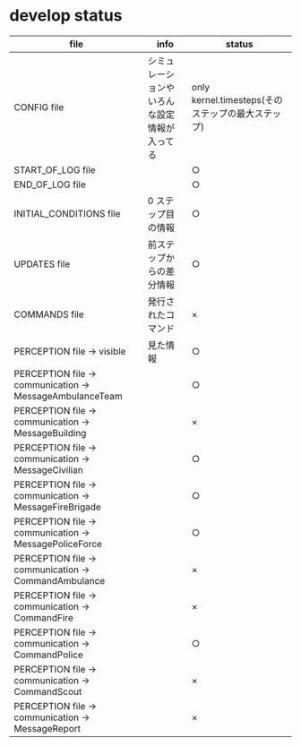 # develop status

| file                                                     | info                                         | status                                            |
| -------------------------------------------------------- | -------------------------------------------- | ------------------------------------------------- |
| CONFIG file                                              | シミュレーションやいろんな設定情報が入ってる | only kernel.timesteps(そのステップの最大ステップ) |
| START_OF_LOG file                                        |                                              | ○                                                 |
| END_OF_LOG file                                          |                                              | ○                                                 |
| INITIAL_CONDITIONS file                                  | 0 ステップ目の情報                           | ○                                                 |
| UPDATES file                                             | 前ステップからの差分情報                     | ○                                                 |
| COMMANDS file                                            | 発行されたコマンド                           | ×                                                 |
| PERCEPTION file -> visible                               | 見た情報                                     | ○                                                 |
| PERCEPTION file -> communication -> MessageAmbulanceTeam |                                              | ○                                                 |
| PERCEPTION file -> communication -> MessageBuilding      |                                              | ×                                                 |
| PERCEPTION file -> communication -> MessageCivilian      |                                              | ○                                                 |
| PERCEPTION file -> communication -> MessageFireBrigade   |                                              | ○                                                 |
| PERCEPTION file -> communication -> MessagePoliceForce   |                                              | ○                                                 |
| PERCEPTION file -> communication -> CommandAmbulance     |                                              | ×                                                 |
| PERCEPTION file -> communication -> CommandFire          |                                              | ×                                                 |
| PERCEPTION file -> communication -> CommandPolice        |                                              | ○                                                 |
| PERCEPTION file -> communication -> CommandScout         |                                              | ×                                                 |
| PERCEPTION file -> communication -> MessageReport        |                                              | ×                                                 |
